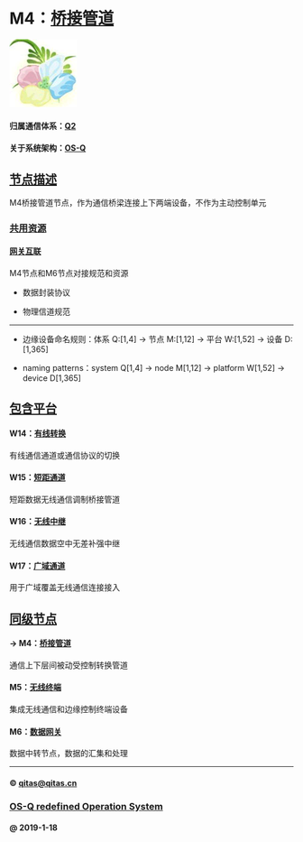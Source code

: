 ﻿# M4：[桥接管道](https://github.com/OS-Q/M4) 

[![sites](OS-Q/OS-Q.png)](http://www.OS-Q.com)

#### 归属通信体系：[Q2](https://github.com/OS-Q/Q2)

#### 关于系统架构：[OS-Q](https://github.com/OS-Q/OS-Q)

## [节点描述](https://github.com/OS-Q/M4/wiki) 

M4桥接管道节点，作为通信桥梁连接上下两端设备，不作为主动控制单元

### [共用资源](OS-Q/)

#### [网关互联](M6/)

M4节点和M6节点对接规范和资源

- 数据封装协议

- 物理信道规范


---

- 边缘设备命名规则：体系 Q:[1,4] -> 节点 M:[1,12] -> 平台 W:[1,52] -> 设备 D:[1,365]

- naming patterns：system Q[1,4] -> node M[1,12] -> platform W[1,52] -> device D[1,365]

## [包含平台](https://github.com/OS-Q/M4/wiki) 

#### W14：[有线转换](https://github.com/OS-Q/W14)

有线通信通道或通信协议的切换

#### W15：[短距通道](https://github.com/OS-Q/W15)

短距数据无线通信调制桥接管道

#### W16：[无线中继](https://github.com/OS-Q/W16)

无线通信数据空中无差补强中继

#### W17：[广域通道](https://github.com/OS-Q/W17)

用于广域覆盖无线通信连接接入

## [同级节点](https://github.com/OS-Q/Q2/wiki)

#### -> M4：[桥接管道](https://github.com/OS-Q/M4)

通信上下层间被动受控制转换管道

#### M5：[无线终端](https://github.com/OS-Q/M5)

集成无线通信和边缘控制终端设备

#### M6：[数据网关](https://github.com/OS-Q/M6)

数据中转节点，数据的汇集和处理

---

####  © qitas@qitas.cn
###  [OS-Q redefined Operation System](http://www.OS-Q.com)
####  @ 2019-1-18